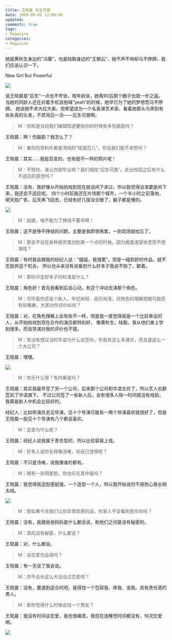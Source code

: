 ```yaml
---
title: 王晓晨 后生可畏
date: 2009-09-01 12:00:00
updated:
comments: true
tags:
- Magazine
categories:
- Magazine
---
```


她是黄秋生身边的“冯蘅”，也是陆毅身边的“王朝云”，她不声不响却马不停蹄，我们应该认识一下。

<!--more-->

New Girl But Powerful

![](/img/magazine/001/001-001.jpeg)

说王晓晨是“后生”一点也不夸张，按年龄说，她离90后那个圈子也就一步之遥。当她的同龄人还在对着手机自拍喊“yeah”的时候，她早已为了她的梦想而马不停蹄。
她说她不求大红大紫，但希望成为一个名表演艺术家。看着她那头乌黑到有些失真的头发，不禁背后一凉——后生可畏啊。

>M：你知道当初我们编辑知道要拍你的时候有多伤脑筋吗？

王晓晨：啊！伤脑筋？我怎么了？

>M：看你的资料片都是清纯的“挂面范儿”，你说我们能不发愁吗？

王晓晨：其实……我挺百变的，也有挺不一样的照片呢！

>M：不怪你，谁让你刚毕业呢？我们相信“后生可畏”。走出校园之后有什么不适应的感觉吗？

王晓晨：没有，我好像从开始拍戏到现在就没闲下来过，所以我觉得没准要是闲下来，我还会不适应呢。
四个小时前我还在片场那个城市，一个半小时之前落地，明天拍广告，后天再飞回去，已经有好几宿没合眼了，脑子都是懵的。

![](/img/magazine/001/001-002.jpeg)

>M：姑娘，咱不能为了挣钱不要命啊！

王晓晨：这不是挣不挣钱的问题，主要是我即使再累，一到现场就给忘了。

>M：那会不会在各种疲劳累加到某一个点的时候，因为极度渴望休息而不想演戏？

王晓晨：有时我会跟我的经纪人说：“姐姐，我很累”。但是一碰到好的作品，就不忍放弃这个机会，
所以也从来没有说看到什么好本子我说不拍了，歇着。

>M：那你评定好本子的标准是什么？

王晓晨：角色好！首先我看到后会心动，有这个冲动去演那个角色。

>M：可毕竟你还是个新人，年纪尚轻、阅历尚浅，对角色的理解把握可能还有些稚嫩，大家对你评价如何？

王晓晨：对，在角色理解上会有些不一样，但是我一直觉得我是一个比较幸运的人，从开始拍戏到现在合作的演员都特别好，
像黄秋生，陆毅，我从他们身上学到很多。而且导演对我的评价也不错。
>M：有没有想过当时华谊为什么会签你，毕竟有这么多演员，而且是这么一个大公司？

王晓晨：嘿嘿。

![](/img/magazine/001/001-003.jpeg)

>M：你乐什么呀？有内幕是吗？

王晓晨：其实我最早签了另一个公司，后来那个公司和华谊合并了，所以艺人也都签到了华谊旗下。
不过公司签了一些新人后，会有很多人隔一时间就没有戏拍，我算是新人中机会比较好的。

经纪人：比如带演员去见导演，见十个导演可能有一两个导演喜欢就很好了，但是王晓晨一般见十个导演有八个都会喜欢。

>M：这是为什么呢？

王晓晨：经纪人说我属于青衣型的，所以比较容易上戏。

>M：好多人说你长得像汤唯，你自己觉得呢？

王晓晨：不只是汤唯，说我像谁的都有。

>M：拥有一张明星脸，你也乐在其中是吗？

王晓晨：我觉得我造型感挺强，一个造型一个人，所以我开始说你不用担心我长相太纯。

![](/img/magazine/001/001-004.jpeg)

>M：那如果今天我们让你异常性感的话，你家人不会看到怒斥你吗？

王晓晨：没有，我跟爸爸妈妈是什么都会说，和他们之间是没有秘密的。

>M：真的没有秘密，什么都说？

王晓晨：对，什么都说。

>M：谈恋爱也会说吗？

王晓晨：有一天谈了我会说。

>M：你不会长这么大没谈过恋爱吧？

王晓晨：没有，要遇到适合的吧，我得找一个包容我、疼我、宠我、具有责任感的男人。

>M：那你觉得什么时候会找一个男友？

王晓晨：我没有时间谈恋爱，我也很痛苦。我现在连睡觉时间都没有，何况恋爱啊。

![](/img/magazine/001/001-005.jpeg)
